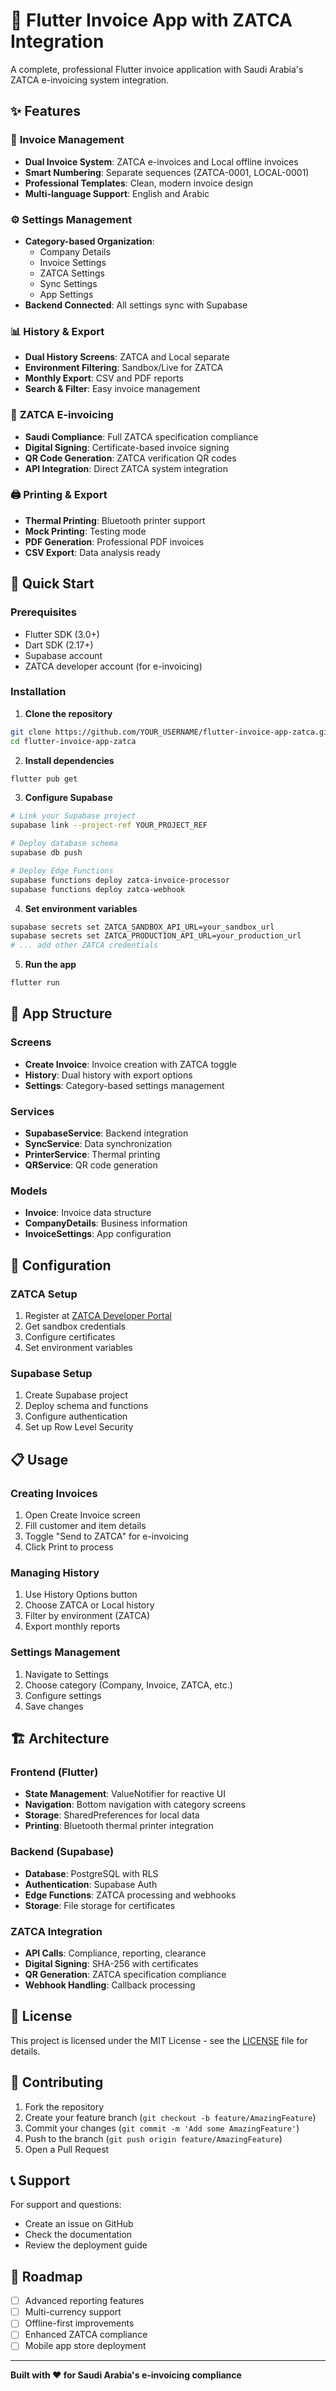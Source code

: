 # 🧾 Flutter Invoice App with ZATCA Integration

A complete, professional Flutter invoice application with Saudi Arabia's ZATCA e-invoicing system integration.

## ✨ Features

### 🏢 **Invoice Management**
- **Dual Invoice System**: ZATCA e-invoices and Local offline invoices
- **Smart Numbering**: Separate sequences (ZATCA-0001, LOCAL-0001)
- **Professional Templates**: Clean, modern invoice design
- **Multi-language Support**: English and Arabic

### ⚙️ **Settings Management**
- **Category-based Organization**: 
  - Company Details
  - Invoice Settings
  - ZATCA Settings
  - Sync Settings
  - App Settings
- **Backend Connected**: All settings sync with Supabase

### 📊 **History & Export**
- **Dual History Screens**: ZATCA and Local separate
- **Environment Filtering**: Sandbox/Live for ZATCA
- **Monthly Export**: CSV and PDF reports
- **Search & Filter**: Easy invoice management

### 🔗 **ZATCA E-invoicing**
- **Saudi Compliance**: Full ZATCA specification compliance
- **Digital Signing**: Certificate-based invoice signing
- **QR Code Generation**: ZATCA verification QR codes
- **API Integration**: Direct ZATCA system integration

### 🖨️ **Printing & Export**
- **Thermal Printing**: Bluetooth printer support
- **Mock Printing**: Testing mode
- **PDF Generation**: Professional PDF invoices
- **CSV Export**: Data analysis ready

## 🚀 Quick Start

### Prerequisites
- Flutter SDK (3.0+)
- Dart SDK (2.17+)
- Supabase account
- ZATCA developer account (for e-invoicing)

### Installation

1. **Clone the repository**
```bash
git clone https://github.com/YOUR_USERNAME/flutter-invoice-app-zatca.git
cd flutter-invoice-app-zatca
```

2. **Install dependencies**
```bash
flutter pub get
```

3. **Configure Supabase**
```bash
# Link your Supabase project
supabase link --project-ref YOUR_PROJECT_REF

# Deploy database schema
supabase db push

# Deploy Edge Functions
supabase functions deploy zatca-invoice-processor
supabase functions deploy zatca-webhook
```

4. **Set environment variables**
```bash
supabase secrets set ZATCA_SANDBOX_API_URL=your_sandbox_url
supabase secrets set ZATCA_PRODUCTION_API_URL=your_production_url
# ... add other ZATCA credentials
```

5. **Run the app**
```bash
flutter run
```

## 📱 App Structure

### Screens
- **Create Invoice**: Invoice creation with ZATCA toggle
- **History**: Dual history with export options
- **Settings**: Category-based settings management

### Services
- **SupabaseService**: Backend integration
- **SyncService**: Data synchronization
- **PrinterService**: Thermal printing
- **QRService**: QR code generation

### Models
- **Invoice**: Invoice data structure
- **CompanyDetails**: Business information
- **InvoiceSettings**: App configuration

## 🔧 Configuration

### ZATCA Setup
1. Register at [ZATCA Developer Portal](https://zatca.gov.sa/en/e-invoicing/developer-portal)
2. Get sandbox credentials
3. Configure certificates
4. Set environment variables

### Supabase Setup
1. Create Supabase project
2. Deploy schema and functions
3. Configure authentication
4. Set up Row Level Security

## 📋 Usage

### Creating Invoices
1. Open Create Invoice screen
2. Fill customer and item details
3. Toggle "Send to ZATCA" for e-invoicing
4. Click Print to process

### Managing History
1. Use History Options button
2. Choose ZATCA or Local history
3. Filter by environment (ZATCA)
4. Export monthly reports

### Settings Management
1. Navigate to Settings
2. Choose category (Company, Invoice, ZATCA, etc.)
3. Configure settings
4. Save changes

## 🏗️ Architecture

### Frontend (Flutter)
- **State Management**: ValueNotifier for reactive UI
- **Navigation**: Bottom navigation with category screens
- **Storage**: SharedPreferences for local data
- **Printing**: Bluetooth thermal printer integration

### Backend (Supabase)
- **Database**: PostgreSQL with RLS
- **Authentication**: Supabase Auth
- **Edge Functions**: ZATCA processing and webhooks
- **Storage**: File storage for certificates

### ZATCA Integration
- **API Calls**: Compliance, reporting, clearance
- **Digital Signing**: SHA-256 with certificates
- **QR Generation**: ZATCA specification compliance
- **Webhook Handling**: Callback processing

## 📄 License

This project is licensed under the MIT License - see the [LICENSE](LICENSE) file for details.

## 🤝 Contributing

1. Fork the repository
2. Create your feature branch (`git checkout -b feature/AmazingFeature`)
3. Commit your changes (`git commit -m 'Add some AmazingFeature'`)
4. Push to the branch (`git push origin feature/AmazingFeature`)
5. Open a Pull Request

## 📞 Support

For support and questions:
- Create an issue on GitHub
- Check the documentation
- Review the deployment guide

## 🎯 Roadmap

- [ ] Advanced reporting features
- [ ] Multi-currency support
- [ ] Offline-first improvements
- [ ] Enhanced ZATCA compliance
- [ ] Mobile app store deployment

---

**Built with ❤️ for Saudi Arabia's e-invoicing compliance**
